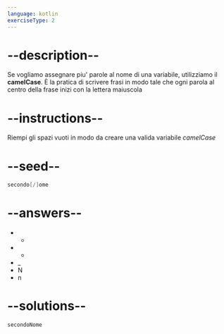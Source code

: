 ```yaml
---
language: kotlin
exerciseType: 2
---
```


# --description--

Se vogliamo assegnare piu' parole al nome di una variabile, utilizziamo il **camelCase**.
È la pratica di scrivere frasi in modo tale che ogni parola al centro della frase inizi con la lettera maiuscola

# --instructions--

Riempi gli spazi vuoti in modo da creare una valida variabile *camelCase*

# --seed--

```kotlin
secondo[/]ome
```

# --answers--

- +
- -
- _
- N
- n

# --solutions--

```kotlin
secondoNome
```
